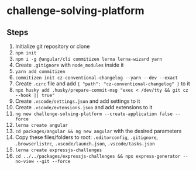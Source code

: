 # challenge-solving-platform

## Steps

1. Initialize git repository or clone
1. `npm init`
1. `npm i -g @angular/cli commitizen lerna lerna-wizard yarn`
1. Create `.gitignore` with `node_modules` inside it
1. `yarn add commitizen`
1. `commitizen init cz-conventional-changelog --yarn --dev --exact`
1. Create `.czrc` file and add `{ "path": "cz-conventional-changelog" }` to it
1. `npx husky add .husky/prepare-commit-msg "exec < /dev/tty && git cz --hook || true"`
1. Create `.vscode/settings.json` and add settings to it
1. Create `.vscode/extensions.json` and add extensions to it
1. `ng new challenge-solving-platform --create-application false --force`
1. `lerna create angular`
1. `cd packages/angular && ng new angular` with the desired parameters
1. Copy these files/folders to root: `.editorconfig`, `.gitignore`, `.browserlistrc`, `.vscode/launch.json`, `.vscode/tasks.json`
1. `lerna create expressjs-challenges`
1. `cd ../../packages/expressjs-challenges && npx express-generator --no-view --git --force`
